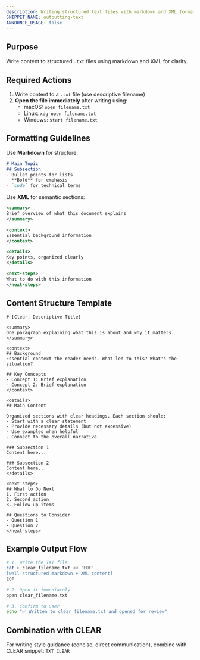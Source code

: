 ```yaml
---
description: Writing structured text files with markdown and XML formatting
SNIPPET_NAME: outputting-text
ANNOUNCE_USAGE: false
---
```


## Purpose

Write content to structured `.txt` files using markdown and XML for clarity.

## Required Actions

1. Write content to a `.txt` file (use descriptive filename)
2. **Open the file immediately** after writing using:
   - macOS: `open filename.txt`
   - Linux: `xdg-open filename.txt`
   - Windows: `start filename.txt`

## Formatting Guidelines

Use **Markdown** for structure:
```markdown
# Main Topic
## Subsection
- Bullet points for lists
- **Bold** for emphasis
- `code` for technical terms
```

Use **XML** for semantic sections:
```xml
<summary>
Brief overview of what this document explains
</summary>

<context>
Essential background information
</context>

<details>
Key points, organized clearly
</details>

<next-steps>
What to do with this information
</next-steps>
```

## Content Structure Template

```
# [Clear, Descriptive Title]

<summary>
One paragraph explaining what this is about and why it matters.
</summary>

<context>
## Background
Essential context the reader needs. What led to this? What's the situation?

## Key Concepts
- Concept 1: Brief explanation
- Concept 2: Brief explanation
</context>

<details>
## Main Content

Organized sections with clear headings. Each section should:
- Start with a clear statement
- Provide necessary details (but not excessive)
- Use examples when helpful
- Connect to the overall narrative

### Subsection 1
Content here...

### Subsection 2
Content here...
</details>

<next-steps>
## What to Do Next
1. First action
2. Second action
3. Follow-up items

## Questions to Consider
- Question 1
- Question 2
</next-steps>
```

## Example Output Flow

```bash
# 1. Write the TXT file
cat > clear_filename.txt << 'EOF'
[well-structured markdown + XML content]
EOF

# 2. Open it immediately
open clear_filename.txt

# 3. Confirm to user
echo "✅ Written to clear_filename.txt and opened for review"
```

## Combination with CLEAR

For writing style guidance (concise, direct communication), combine with CLEAR snippet: `TXT CLEAR`
